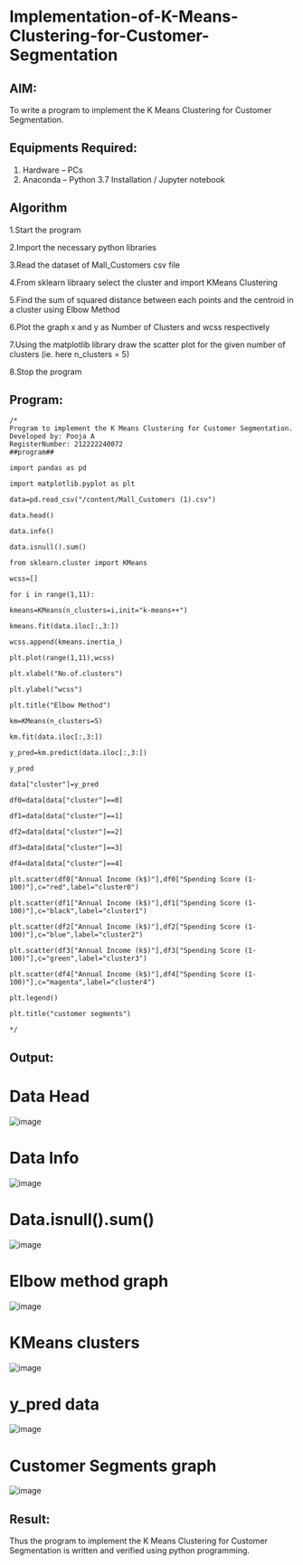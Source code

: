 # Implementation-of-K-Means-Clustering-for-Customer-Segmentation

## AIM:
To write a program to implement the K Means Clustering for Customer Segmentation.

## Equipments Required:
1. Hardware – PCs
2. Anaconda – Python 3.7 Installation / Jupyter notebook

## Algorithm
1.Start the program

2.Import the necessary python libraries

3.Read the dataset of Mall_Customers csv file

4.From sklearn libraary select the cluster and import KMeans Clustering

5.Find the sum of squared distance between each points and the centroid in a cluster using Elbow Method

6.Plot the graph x and y as Number of Clusters and wcss respectively

7.Using the matplotlib library draw the scatter plot for the given number of clusters (ie. here n_clusters = 5)

8.Stop the program

 ## Program:
```
/*
Program to implement the K Means Clustering for Customer Segmentation.
Developed by: Pooja A
RegisterNumber: 212222240072
##program##

import pandas as pd

import matplotlib.pyplot as plt

data=pd.read_csv("/content/Mall_Customers (1).csv")

data.head()

data.info()

data.isnull().sum()

from sklearn.cluster import KMeans

wcss=[]

for i in range(1,11):

kmeans=KMeans(n_clusters=i,init="k-means++")

kmeans.fit(data.iloc[:,3:])

wcss.append(kmeans.inertia_)

plt.plot(range(1,11),wcss)

plt.xlabel("No.of.clusters")

plt.ylabel("wcss")

plt.title("Elbow Method")

km=KMeans(n_clusters=5)

km.fit(data.iloc[:,3:])

y_pred=km.predict(data.iloc[:,3:])

y_pred

data["cluster"]=y_pred

df0=data[data["cluster"]==0]

df1=data[data["cluster"]==1]

df2=data[data["cluster"]==2]

df3=data[data["cluster"]==3]

df4=data[data["cluster"]==4]

plt.scatter(df0["Annual Income (k$)"],df0["Spending Score (1-100)"],c="red",label="cluster0")

plt.scatter(df1["Annual Income (k$)"],df1["Spending Score (1-100)"],c="black",label="cluster1")

plt.scatter(df2["Annual Income (k$)"],df2["Spending Score (1-100)"],c="blue",label="cluster2")

plt.scatter(df3["Annual Income (k$)"],df3["Spending Score (1-100)"],c="green",label="cluster3")

plt.scatter(df4["Annual Income (k$)"],df4["Spending Score (1-100)"],c="magenta",label="cluster4")

plt.legend()

plt.title("customer segments")

*/
```

## Output:
# Data Head
![image](https://github.com/poojaanbu0/Implementation-of-K-Means-Clustering-for-Customer-Segmentation/assets/119390329/d1464b78-a213-4899-a6a6-961efcfe69c4)

# Data Info
![image](https://github.com/poojaanbu0/Implementation-of-K-Means-Clustering-for-Customer-Segmentation/assets/119390329/7d205035-e45b-413c-8b44-f27bba77d7d8)

# Data.isnull().sum()
![image](https://github.com/poojaanbu0/Implementation-of-K-Means-Clustering-for-Customer-Segmentation/assets/119390329/1d43c7b3-9a09-4bb2-8c6c-4046b5d9e4e6)

# Elbow method graph
![image](https://github.com/poojaanbu0/Implementation-of-K-Means-Clustering-for-Customer-Segmentation/assets/119390329/489a603d-fce5-4434-8d99-e4fb302730e1)

# KMeans clusters
![image](https://github.com/poojaanbu0/Implementation-of-K-Means-Clustering-for-Customer-Segmentation/assets/119390329/8f76f12f-b6b1-4d48-8fad-115b42a385a1)

# y_pred data
![image](https://github.com/poojaanbu0/Implementation-of-K-Means-Clustering-for-Customer-Segmentation/assets/119390329/e6c389a8-1152-47cf-89d5-f3126b2e0e16)

# Customer Segments graph
![image](https://github.com/poojaanbu0/Implementation-of-K-Means-Clustering-for-Customer-Segmentation/assets/119390329/0405c1ef-6c0a-4cd7-9f43-7114f26b0cc7)

## Result:
Thus the program to implement the K Means Clustering for Customer Segmentation is written and verified using python programming.
